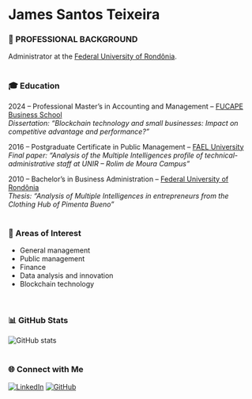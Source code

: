 # James Santos Teixeira

### 💼 PROFESSIONAL BACKGROUND

Administrator at the [Federal University of Rondônia](https://unir.br).
<br>
<br>
### 🎓 Education

2024 – Professional Master’s in Accounting and Management – [FUCAPE Business School](https://fucape.br)  
*Dissertation: “Blockchain technology and small businesses: Impact on competitive advantage and performance?”*

2016 – Postgraduate Certificate in Public Management – [FAEL University](https://posead.fael.edu.br/)  
*Final paper: “Analysis of the Multiple Intelligences profile of technical-administrative staff at UNIR – Rolim de Moura Campus”*

2010 – Bachelor’s in Business Administration – [Federal University of Rondônia](https://unir.br)  
*Thesis: “Analysis of Multiple Intelligences in entrepreneurs from the Clothing Hub of Pimenta Bueno”*
<br>
<br>
### 📌 Areas of Interest

- General management
- Public management
- Finance
- Data analysis and innovation
- Blockchain technology
<br>

### 📊 GitHub Stats

![GitHub stats](https://github-readme-stats.vercel.app/api?username=jamesteixeira&hide_title=true&show_icons=true&theme=dark)
<br>
<br>
### 🌐 Connect with Me

[![LinkedIn](https://img.shields.io/badge/LinkedIn-0077B5?style=for-the-badge&logo=linkedin&logoColor=white)](https://br.linkedin.com/in/-jamesteixeira)
[![GitHub](https://img.shields.io/badge/GitHub-000?style=for-the-badge&logo=github&logoColor=FFF)](https://github.com/jamesteixeira)
<br>
<br>
<!---
### 🚀 Linguagens Mais Usadas

![Top Langs](https://github-readme-stats.vercel.app/api/top-langs/?username=jamesteixeira&layout=compact)
-->
